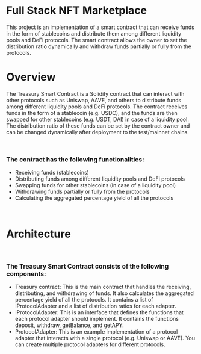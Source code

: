 # Full Stack NFT Marketplace </br>

<p>
    This project is an implementation of a smart contract that can receive funds in the form of stablecoins and distribute them among different liquidity pools and DeFi protocols. The smart contract allows the owner to set the distribution ratio dynamically and withdraw funds partially or fully from the protocols.
</p>

# Overview

The Treasury Smart Contract is a Solidity contract that can interact with other protocols such as Uniswap, AAVE, and others to distribute funds among different liquidity pools and DeFi protocols. The contract receives funds in the form of a stablecoin (e.g. USDC), and the funds are then swapped for other stablecoins (e.g. USDT, DAI) in case of a liquidity pool. The distribution ratio of these funds can be set by the contract owner and can be changed dynamically after deployment to the test/mainnet chains.

<br/>

### The contract has the following functionalities:

* Receiving funds (stablecoins)
* Distributing funds among different liquidity pools and DeFi protocols
* Swapping funds for other stablecoins (in case of a liquidity pool)
* Withdrawing funds partially or fully from the protocols
* Calculating the aggregated percentage yield of all the protocols

<br/>

# Architecture

<br/>

### The Treasury Smart Contract consists of the following components:

* Treasury contract: This is the main contract that handles the receiving, distributing, and withdrawing of funds. It also calculates the aggregated percentage yield of all the protocols. It contains a list of IProtocolAdapter and a list of distribution ratios for each adapter.
* IProtocolAdapter: This is an interface that defines the functions that each protocol adapter should implement. It contains the functions deposit, withdraw, getBalance, and getAPY.
* ProtocolAdapter: This is an example implementation of a protocol adapter that interacts with a single protocol (e.g. Uniswap or AAVE). You can create multiple protocol adapters for different protocols.





